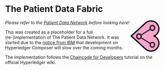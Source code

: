 # The Patient Data Fabric
<img align="right" src="resources/maimi.png" padding="20px" width="100px"/>

_Please refer to the [Patient Data Network](https://github.com/micklynch/patient-data-network) before looking here!_

This was created as a placeholder for a full (re-)implementation of The Patient Data Network. It was started due to the [notice from IBM](https://lists.hyperledger.org/g/composer/message/125) that development on Hyperledger Composer will slow over the coming months.

The implementation follows the [Chaincode for Developers](https://hyperledger-fabric.readthedocs.io/en/release-1.2/chaincode4ade.html) tutorial on the official Hyperledger wiki. 
